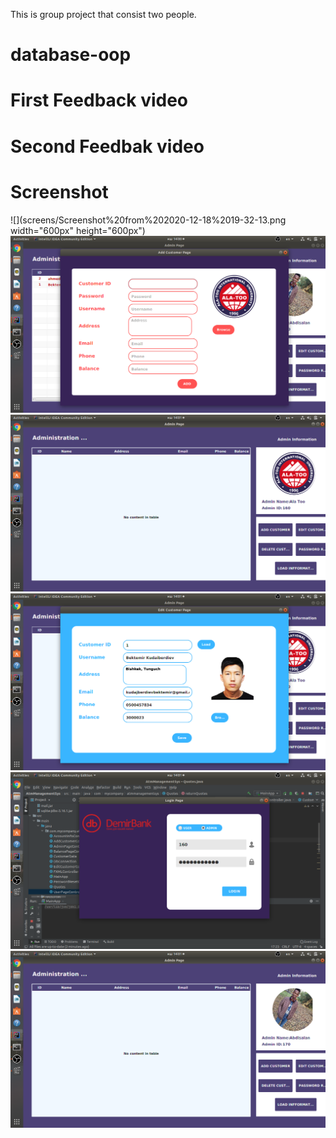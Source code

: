 This is group project that consist two people.
# database-oop
# First Feedback video
# Second Feedbak video
# Screenshot

![](screens/Screenshot%20from%202020-12-18%2019-32-13.png width="600px" height="600px")   
![](screens/Screenshot%20from%202020-12-19%2014-00-52.png)   
![](screens/Screenshot%20from%202020-12-19%2014-01-20.png)   
![](screens/Screenshot%20from%202020-12-19%2014-01-29.png)   
![](screens/Screenshot%20from%202020-12-19%2014-01-40.png)   
![](screens/Screenshot%20from%202020-12-19%2014-01-53.png)   


